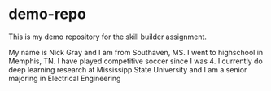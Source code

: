 # demo-repo
This is my demo repository for the skill builder assignment.

My name is Nick Gray and I am from Southaven, MS. I went to highschool in Memphis, TN. I have played competitive soccer since I was 4. I currently do deep learning research at Mississipp State University and I am a senior majoring in Electrical Engineering
